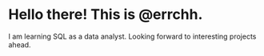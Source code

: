 # Hello there! This is @errchh. 
I am learning SQL as a data analyst. Looking forward to interesting projects ahead. 
